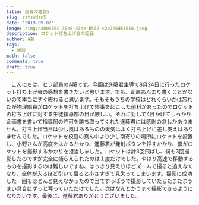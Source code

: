 ```yaml
---
title: 部員の雑談5
slug: zatsudan5
date: '2019-09-02'
image: /img/a400c56c-30e8-43ae-b537-c2e7e5d61616.jpeg
description: ロケット打ち上げ会の記録
author: A藤
tags:
  - 雑談
math: false
comments: true
draft: true
---
```


　こんにちは、ヒラ部員のA藤です。今回は進藤君主導で8月24日に行ったロケット打ち上げ会の感想を書きたいと思います。でも、正直あんまり書くことがないので本当にすぐ終わると思います。そもそもうちの学校はどれくらいかは忘れたが物理部員がロケットを打ち上げて惨事を起こした前科があったのでロケットの打ち上げに対する生徒指導部の目が厳しい。それに対して4日かけてしっかり企画書を書いて指導部の許可を勝ち取ってくれた進藤君には感謝の念しかありません。打ち上げ当日は少し風はあるものの天気はよく打ち上げに差し支えはありませんでした。ロケットを校庭の真ん中より少し南寄りの場所にロケットを設置し、小野さんが高度をはかるかかり、進藤君が発射ボタンを押すかかり、僕がロケットを撮影するかかりを担当しました。ロケットは計3回飛ばし、僕も3回撮影したのですが完全に捕らえられたのは１度だけでした。やはり高速で移動するものを撮影するのは難しいですね、はっきり見えりほどズームで撮ると追えなくなり、全体が入るほど引いて撮ると小さすぎて見失ってしまいます。撮影に成功した一回もほとんど見えなかったので当てずっぽうで撮影していたらたまたまうまい具合にずっと写っていただけでした。次はなんとかうまく撮影できるようになりたいです。最後に、進藤君ありがとうございました。

